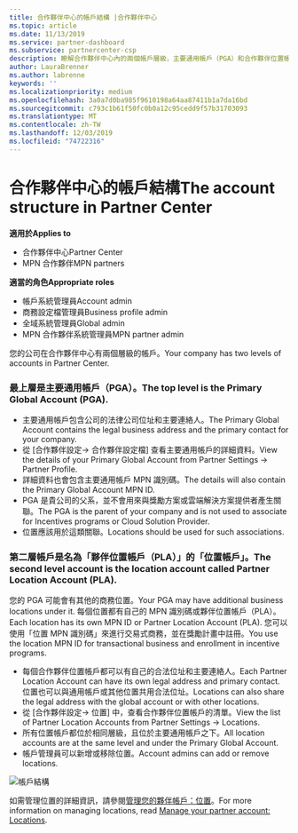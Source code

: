 ```yaml
---
title: 合作夥伴中心的帳戶結構 |合作夥伴中心
ms.topic: article
ms.date: 11/13/2019
ms.service: partner-dashboard
ms.subservice: partnercenter-csp
description: 瞭解合作夥伴中心內的兩個帳戶層級，主要通用帳戶（PGA）和合作夥伴位置帳戶（PLA）。
author: LauraBrenner
ms.author: labrenne
keywords: ''
ms.localizationpriority: medium
ms.openlocfilehash: 3a0a7d0ba985f9610198a64aa87411b1a7da16bd
ms.sourcegitcommit: c793c1b61f50fc0b0a12c95cedd9f57b31703093
ms.translationtype: MT
ms.contentlocale: zh-TW
ms.lasthandoff: 12/03/2019
ms.locfileid: "74722316"
---
```

# <a name="the-account-structure-in-partner-center"></a><span data-ttu-id="4d559-103">合作夥伴中心的帳戶結構</span><span class="sxs-lookup"><span data-stu-id="4d559-103">The account structure in Partner Center</span></span>

<span data-ttu-id="4d559-104">**適用於**</span><span class="sxs-lookup"><span data-stu-id="4d559-104">**Applies to**</span></span>

- <span data-ttu-id="4d559-105">合作夥伴中心</span><span class="sxs-lookup"><span data-stu-id="4d559-105">Partner Center</span></span>
- <span data-ttu-id="4d559-106">MPN 合作夥伴</span><span class="sxs-lookup"><span data-stu-id="4d559-106">MPN partners</span></span>

<span data-ttu-id="4d559-107">**適當的角色**</span><span class="sxs-lookup"><span data-stu-id="4d559-107">**Appropriate roles**</span></span>

- <span data-ttu-id="4d559-108">帳戶系統管理員</span><span class="sxs-lookup"><span data-stu-id="4d559-108">Account admin</span></span>
- <span data-ttu-id="4d559-109">商務設定檔管理員</span><span class="sxs-lookup"><span data-stu-id="4d559-109">Business profile admin</span></span>
- <span data-ttu-id="4d559-110">全域系統管理員</span><span class="sxs-lookup"><span data-stu-id="4d559-110">Global admin</span></span>
- <span data-ttu-id="4d559-111">MPN 合作夥伴系統管理員</span><span class="sxs-lookup"><span data-stu-id="4d559-111">MPN partner admin</span></span>

<span data-ttu-id="4d559-112">您的公司在合作夥伴中心有兩個層級的帳戶。</span><span class="sxs-lookup"><span data-stu-id="4d559-112">Your company has two levels of accounts in Partner Center.</span></span>

### <a name="the-top-level-is-the-primary-global-account-pga"></a><span data-ttu-id="4d559-113">最上層是主要通用帳戶（PGA）。</span><span class="sxs-lookup"><span data-stu-id="4d559-113">The top level is the Primary Global Account (PGA).</span></span>

- <span data-ttu-id="4d559-114">主要通用帳戶包含公司的法律公司位址和主要連絡人。</span><span class="sxs-lookup"><span data-stu-id="4d559-114">The Primary Global Account contains the legal business address and the primary contact for your company.</span></span> 
- <span data-ttu-id="4d559-115">從 [合作夥伴設定-> 合作夥伴設定檔] 查看主要通用帳戶的詳細資料。</span><span class="sxs-lookup"><span data-stu-id="4d559-115">View the details of your Primary Global Account from Partner Settings -> Partner Profile.</span></span>
- <span data-ttu-id="4d559-116">詳細資料也會包含主要通用帳戶 MPN 識別碼。</span><span class="sxs-lookup"><span data-stu-id="4d559-116">The details will also contain the Primary Global Account MPN ID.</span></span> 
- <span data-ttu-id="4d559-117">PGA 是貴公司的父系，並不會用來與獎勵方案或雲端解決方案提供者產生關聯。</span><span class="sxs-lookup"><span data-stu-id="4d559-117">The PGA is the parent of your company and is not used to associate for Incentives programs or Cloud Solution Provider.</span></span> 
- <span data-ttu-id="4d559-118">位置應該用於這類關聯。</span><span class="sxs-lookup"><span data-stu-id="4d559-118">Locations should be used for such associations.</span></span>

### <a name="the-second-level-account-is-the-location-account-called-partner-location-account-pla"></a><span data-ttu-id="4d559-119">第二層帳戶是名為「夥伴位置帳戶（PLA）」的「位置帳戶」。</span><span class="sxs-lookup"><span data-stu-id="4d559-119">The second level account is the location account called Partner Location Account (PLA).</span></span>

<span data-ttu-id="4d559-120">您的 PGA 可能會有其他的商務位置。</span><span class="sxs-lookup"><span data-stu-id="4d559-120">Your PGA may have additional business locations under it.</span></span> <span data-ttu-id="4d559-121">每個位置都有自己的 MPN 識別碼或夥伴位置帳戶（PLA）。</span><span class="sxs-lookup"><span data-stu-id="4d559-121">Each location has its own MPN ID or Partner Location Account (PLA).</span></span> <span data-ttu-id="4d559-122">您可以使用「位置 MPN 識別碼」來進行交易式商務，並在獎勵計畫中註冊。</span><span class="sxs-lookup"><span data-stu-id="4d559-122">You use the location MPN ID for transactional business and enrollment in incentive programs.</span></span>

- <span data-ttu-id="4d559-123">每個合作夥伴位置帳戶都可以有自己的合法位址和主要連絡人。</span><span class="sxs-lookup"><span data-stu-id="4d559-123">Each Partner Location Account can have its own legal address and primary contact.</span></span> <span data-ttu-id="4d559-124">位置也可以與通用帳戶或其他位置共用合法位址。</span><span class="sxs-lookup"><span data-stu-id="4d559-124">Locations can also share the legal address with the global account or with other locations.</span></span>
- <span data-ttu-id="4d559-125">從 [合作夥伴設定-> 位置] 中，查看合作夥伴位置帳戶的清單。</span><span class="sxs-lookup"><span data-stu-id="4d559-125">View the list of Partner Location Accounts from Partner Settings -> Locations.</span></span>
- <span data-ttu-id="4d559-126">所有位置帳戶都位於相同層級，且位於主要通用帳戶之下。</span><span class="sxs-lookup"><span data-stu-id="4d559-126">All location accounts are at the same level and under the Primary Global Account.</span></span>
- <span data-ttu-id="4d559-127">帳戶管理員可以新增或移除位置。</span><span class="sxs-lookup"><span data-stu-id="4d559-127">Account admins can add or remove locations.</span></span>

![帳戶結構](images/accountstructure.png)

<span data-ttu-id="4d559-129">如需管理位置的詳細資訊，請參閱[管理您的夥伴帳戶：位置](manage-locations.md)。</span><span class="sxs-lookup"><span data-stu-id="4d559-129">For more information on managing locations, read [Manage your partner account: Locations](manage-locations.md).</span></span> 




















